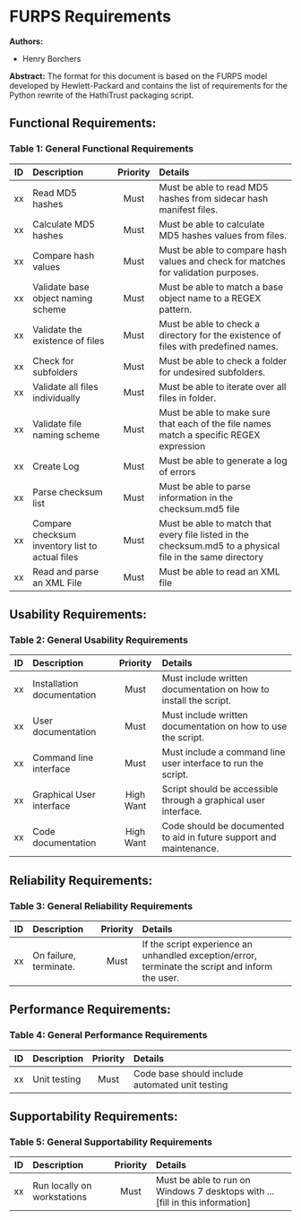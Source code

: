 # FURPS Requirements
**Authors:** 

* Henry Borchers

**Abstract:** The format for this document is based on the FURPS model developed by Hewlett-Packard and contains the 
list of requirements for the Python rewrite of the HathiTrust packaging script. 


## Functional Requirements:

### Table 1: General Functional Requirements

| ID   | Description                   | Priority    | Details                                                        |
| ---- |:------------------------------| :---------: | :------------------------------------------------------------- |
| xx   | Read MD5 hashes                                 | Must     | Must be able to read MD5 hashes from sidecar hash manifest files. |
| xx   | Calculate MD5 hashes                            | Must     | Must be able to calculate MD5 hashes values from files. |
| xx   | Compare hash values                             | Must     | Must be able to compare hash values and check for matches for validation purposes.  |
| xx   | Validate base object naming scheme              | Must     | Must be able to match a base object name to a REGEX pattern.   |
| xx   | Validate the existence of files                 | Must     | Must be able to check a directory for the existence of files with predefined names.  |
| xx   | Check for subfolders                            | Must     | Must be able to check a folder for undesired subfolders. |
| xx   | Validate all files individually                 | Must     | Must be able to iterate over all files in folder. |
| xx   | Validate file naming scheme                     | Must     | Must be able to make sure that each of the file names match a specific REGEX expression |
| xx   | Create Log                                      | Must     | Must be able to generate a log of errors |
| xx   | Parse checksum list                             | Must     | Must be able to parse information in the checksum.md5 file  |
| xx   | Compare checksum inventory list to actual files | Must     | Must be able to match that every file listed in the checksum.md5 to a physical file in the same directory |
| xx   | Read and parse an XML File                      | Must     | Must be able to read an XML file  |

## Usability Requirements:

### Table 2: General Usability Requirements

| ID   | Description                   | Priority    | Details                                                        |
| ---- |:------------------------------| :---------: | :------------------------------------------------------------- |
| xx   |  Installation documentation   | Must        | Must include written documentation on how to install the script.   |
| xx   |  User documentation           | Must        | Must include written documentation on how to use the script.   |
| xx   |  Command line interface       | Must        | Must include a command line user interface to run the script.   |
| xx   |  Graphical User interface     | High Want   | Script should be accessible through a graphical user interface.   |
| xx   |  Code documentation           | High Want   | Code should be documented to aid in future support and maintenance. |


## Reliability Requirements:

### Table 3: General Reliability Requirements

| ID   | Description                   | Priority    | Details                                                        |
| ---- |:------------------------------| :---------: | :------------------------------------------------------------- |
| xx   |  On failure, terminate.       | Must        | If the script experience an unhandled exception/error, terminate the script and inform the user. |


Performance Requirements:
-------------------------

### Table 4: General Performance Requirements

| ID   | Description                   | Priority    | Details                                                        |
| ---- |:------------------------------| :---------: | :------------------------------------------------------------- |
| xx   |  Unit testing                 | Must        |  Code base should include automated unit testing  |


## Supportability Requirements:

### Table 5: General Supportability Requirements

| ID   | Description                   | Priority    | Details                                                        |
| ---- |:------------------------------| :---------: | :------------------------------------------------------------- |
| xx   | Run locally on workstations   | Must        | Must be able to run on Windows 7 desktops with ... [fill in this information]  |



